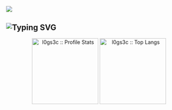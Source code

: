 [![](https://visitcount.itsvg.in/api?id=l0gs3c&label=Visitors&icon=0&pretty=true)](https://visitcount.itsvg.in)
--------
![Typing SVG](https://readme-typing-svg.demolab.com/?lines=Hi!+My+nickname+is+l0gs3c!)
--------
<p align="center">
	<a align="center"><img src="https://github-readme-stats.vercel.app/api?username=l0gs3c&show_icons=true&theme=tokyonight&rank_icon=github&border_color=2e4058&include_all_commits=true" height="180px" alt="l0gs3c :: Profile Stats" /></a>
	<a align="center"><img src="https://github-readme-stats.vercel.app/api/top-langs/?username=l0gs3c&langs_count=10&theme=tokyonight&layout=compact&border_color=2e4058" height="180px" alt="l0gs3c :: Top Langs" /></a>
</p>
<!--
**l0gs3c/l0gs3c** is a ✨ _special_ ✨ repository because its `README.md` (this file) appears on your GitHub profile.

Here are some ideas to get you started:

- 🔭 I’m currently working on ...
- 🌱 I’m currently learning ...
- 👯 I’m looking to collaborate on ...
- 🤔 I’m looking for help with ...
- 💬 Ask me about ...
- 📫 How to reach me: ...
- 😄 Pronouns: ...
- ⚡ Fun fact: ...
-->

